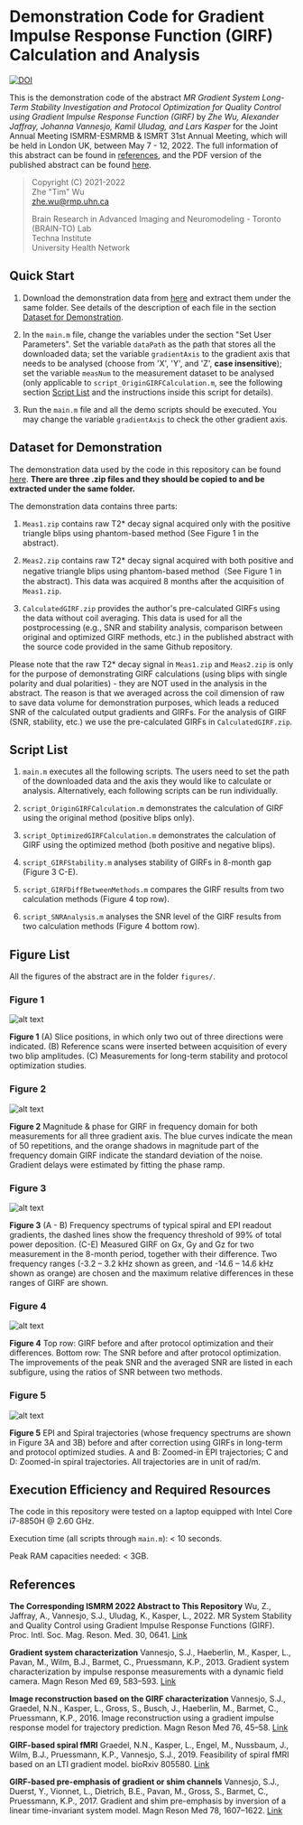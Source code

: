# Demonstration Code for Gradient Impulse Response Function (GIRF) Calculation and Analysis

[![DOI](https://zenodo.org/badge/424335964.svg)](https://zenodo.org/badge/latestdoi/424335964)

This is the demonstration code of the abstract *MR Gradient System Long-Term Stability Investigation and Protocol Optimization for Quality Control using Gradient Impulse Response Function (GIRF)* by *Zhe Wu, Alexander Jaffray, Johanna Vannesjo, Kamil Uludag, and Lars Kasper* for the Joint Annual Meeting ISMRM-ESMRMB & ISMRT 31st Annual Meeting, which will be held in London UK, between May 7 - 12, 2022. The full information of this abstract can be found in [references](#references), and the PDF version of the published abstract can be found [here](./docs/PublishedAbstract.pdf).

> Copyright (C) 2021-2022  
> Zhe "Tim" Wu  
> <zhe.wu@rmp.uhn.ca>  
>  
> Brain Research in Advanced Imaging and Neuromodeling - Toronto (BRAIN-TO) Lab  
> Techna Institute  
> University Health Network  

## Quick Start

1. Download the demonstration data from [here](https://www.doi.org/10.5281/zenodo.6376737) and extract them under the same folder. See details of the description of each file in the section [Dataset for Demonstration](#dataset-for-demonstration).

2. In the `main.m` file, change the variables under the section "Set User Parameters". Set the variable `dataPath` as the path that stores all the downloaded data; set the variable `gradientAxis` to the gradient axis that needs to be analysed (choose from 'X', 'Y', and 'Z', **case insensitive**); set the variable `measNum` to the measurement dataset to be analysed (only applicable to `script_OriginGIRFCalculation.m`, see the following section [Script List](#script-list) and the instructions inside this script for details).

3. Run the `main.m` file and all the demo scripts should be executed. You may change the variable `gradientAxis` to check the other gradient axis.

## Dataset for Demonstration

The demonstration data used by the code in this repository can be found [here](https://www.doi.org/10.5281/zenodo.6376737). **There are three .zip files and they should be copied to and be extracted under the same folder.**

The demonstration data contains three parts:

1. `Meas1.zip` contains raw T2* decay signal acquired only with the positive triangle blips using phantom-based method (See Figure 1 in the abstract).

2. `Meas2.zip` contains raw T2* decay signal acquired with both positive and negative triangle blips using phantom-based method（See Figure 1 in the abstract). This data was acquired 8 months after the acquisition of `Meas1.zip`.

3. `CalculatedGIRF.zip` provides the author's pre-calculated GIRFs using the data without coil averaging. This data is used for all the postprocessing (e.g., SNR and stability analysis, comparison between original and optimized GIRF methods, etc.) in the published abstract with the source code provided in the same Github repository.

Please note that the raw T2* decay signal in `Meas1.zip` and `Meas2.zip` is only for the purpose of demonstrating GIRF calculations (using blips with single polarity and dual polarities) - they are NOT used in the analysis in the abstract. The reason is that we averaged across the coil dimension of raw to save data volume for demonstration purposes, which leads a reduced SNR of the calculated output gradients and GIRFs. For the analysis of GIRF (SNR, stability, etc.) we use the pre-calculated GIRFs in `CalculatedGIRF.zip`.

## Script List

1. `main.m` executes all the following scripts. The users need to set the path of the downloaded data and the axis they would like to calculate or analysis. Alternatively, each following scripts can be run individually.

2. `script_OriginGIRFCalculation.m` demonstrates the calculation of GIRF using the original method (positive blips only).

3. `script_OptimizedGIRFCalculation.m` demonstrates the calculation of GIRF using the optimized method (both positive and negative blips).

4. `script_GIRFStability.m` analyses stability of GIRFs in 8-month gap (Figure 3 C-E).

5. `script_GIRFDiffBetweenMethods.m` compares the GIRF results from two calculation methods (Figure 4 top row).

6. `script_SNRAnalysis.m` analyses the SNR level of the GIRF results from two calculation methods (Figure 4 bottom row).

## Figure List

All the figures of the abstract are in the folder `figures/`.

### Figure 1

![alt text](figures/Figure1.png)

**Figure 1** (A) Slice positions, in which only two out of three directions were indicated. (B) Reference scans were inserted between acquisition of every two blip amplitudes. (C) Measurements for long-term stability and protocol optimization studies.

### Figure 2

![alt text](figures/Figure2.png)

**Figure 2** Magnitude & phase for GIRF in frequency domain for both measurements for all three gradient axis. The blue curves indicate the mean of 50 repetitions, and the orange shadows in magnitude part of the frequency domain GIRF indicate the standard deviation of the noise. Gradient delays were estimated by fitting the phase ramp.

### Figure 3

![alt text](figures/Figure3.png)

**Figure 3** (A - B) Frequency spectrums of typical spiral and EPI readout gradients, the dashed lines show the frequency threshold of 99% of total power deposition. (C-E)  Measured GIRF on Gx, Gy and Gz for two measurement in the 8-month period, together with their difference. Two frequency ranges (-3.2 – 3.2 kHz shown as green, and -14.6 – 14.6 kHz shown as orange) are chosen and the maximum relative differences in these ranges of GIRF are shown.

### Figure 4

![alt text](figures/Figure4.png)

**Figure 4** Top row: GIRF before and after protocol optimization and their differences. Bottom row: The SNR before and after protocol optimization. The improvements of the peak SNR and the averaged SNR are listed in each subfigure, using the ratios of SNR between two methods.

### Figure 5

![alt text](figures/Figure5.png)

**Figure 5** EPI and Spiral trajectories (whose frequency spectrums are shown in Figure 3A and 3B) before and after correction using GIRFs in long-term and protocol optimized studies. A and B: Zoomed-in EPI trajectories; C and D: Zoomed-in spiral trajectories. All trajectories are in unit of rad/m.

## Execution Efficiency and Required Resources

The code in this repository were tested on a laptop equipped with Intel Core i7-8850H @ 2.60 GHz.

Execution time (all scripts through `main.m`): < 10 seconds.

Peak RAM capacities needed: < 3GB.

## References

**The Corresponding ISMRM 2022 Abstract to This Repository**
Wu, Z., Jaffray, A., Vannesjo, S.J., Uludag, K., Kasper, L., 2022. MR System Stability and Quality Control using Gradient Impulse Response Functions (GIRF). Proc. Intl. Soc. Mag. Reson. Med. 30, 0641. [Link](https://submissions.mirasmart.com/ISMRM2022/itinerary/Files/PDFFiles/0641.html)

**Gradient system characterization**
Vannesjo, S.J., Haeberlin, M., Kasper, L., Pavan, M., Wilm, B.J., Barmet, C., Pruessmann, K.P., 2013. Gradient system characterization by impulse response measurements with a dynamic field camera. Magn Reson Med 69, 583–593. [Link](https://doi.org/10.1002/mrm.24263)

**Image reconstruction based on the GIRF characterization**
Vannesjo, S.J., Graedel, N.N., Kasper, L., Gross, S., Busch, J., Haeberlin, M., Barmet, C., Pruessmann, K.P., 2016. Image reconstruction using a gradient impulse response model for trajectory prediction. Magn Reson Med 76, 45–58. [Link](https://doi.org/10.1002/mrm.25841)

**GIRF-based spiral fMRI**
Graedel, N.N., Kasper, L., Engel, M., Nussbaum, J., Wilm, B.J., Pruessmann, K.P., Vannesjo, S.J., 2019. Feasibility of spiral fMRI based on an LTI gradient model. bioRxiv 805580. [Link](https://doi.org/10.1101/805580)

**GIRF-based pre-emphasis of gradient or shim channels**
Vannesjo, S.J., Duerst, Y., Vionnet, L., Dietrich, B.E., Pavan, M., Gross, S., Barmet, C., Pruessmann, K.P., 2017. Gradient and shim pre-emphasis by inversion of a linear time-invariant system model. Magn Reson Med 78, 1607–1622. [Link](https://doi.org/10.1002/mrm.26531)

